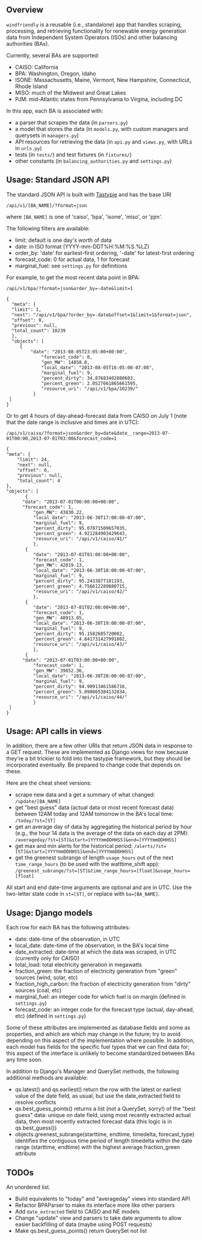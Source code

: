Overview
----------
<code>windfriendly</code> is a reusable (i.e., standalone) app that handles scraping, processing, and retrieving functionality
for renewable energy generation data from Independent System Operators (ISOs) and other balancing authorities (BAs).

Currently, several BAs are supported:
* CAISO: California
* BPA: Washington, Oregon, Idaho
* ISONE: Massachusetts, Maine, Vermont, New Hampshire, Connecticut, Rhode Island
* MISO: much of the Midwest and Great Lakes
* PJM: mid-Atlantic states from Pennsylvania to Virgina, including DC

In this app, each BA is associated with:
* a parser that scrapes the data (in <code>parsers.py</code>)
* a model that stores the data (in <code>models.py</code>, with custom managers and querysets in <code>managers.py</code>)
* API resources for retrieving the data (in <code>api.py</code> and <code>views.py</code>, with URLs in <code>urls.py</code>)
* tests (in <code>tests/</code>) and test fixtures (in <code>fixtures/</code>)
* other constants (in <code>balancing_authorities.py</code> and <code>settings.py</code>)


Usage: Standard JSON API
---------------
The standard JSON API is built with [Tastypie](http://django-tastypie.readthedocs.org/) and has the base URI

    /api/v1/[BA_NAME]/?format=json

where <code>[BA_NAME]</code> is one of 'caiso', 'bpa', 'isone', 'miso', or 'pjm'.

The following filters are available:
* limit: default is one day's worth of data
* date: in ISO format (YYYY-mm-DDT%H:%M:%S.%LZ)
* order_by: 'date' for earliest-first ordering, '-date' for latest-first ordering
* forecast_code: 0 for actual data, 1 for forecast
* marginal_fuel: see <code>settings.py</code> for definitions

For example, to get the most recent data point in BPA:

    /api/v1/bpa/?format=json&order_by=-date&limit=1

    {
      "meta": {
      "limit": 1, 
      "next": "/api/v1/bpa/?order_by=-date&offset=1&limit=1&format=json", 
      "offset": 0, 
      "previous": null, 
      "total_count": 10239
      }, 
      "objects": [
		 {
		     "date": "2013-08-05T23:05:00+00:00", 
      		     "forecast_code": 0, 
      		     "gen_MW": 14858.0, 
      		     "local_date": "2013-08-05T16:05:00-07:00", 
      		     "marginal_fuel": 9, 
      		     "percent_dirty": 34.87683402880603, 
      		     "percent_green": 2.0527661865661595, 
      		     "resource_uri": "/api/v1/bpa/10239/"
    	      }
  	 ]
    }

Or to get 4 hours of day-ahead-forecast data from CAISO on July 1 (note that the date range is inclusive and times are in UTC):

    /api/v1/caiso/?format=json&order_by=date&date__range=2013-07-01T00:00,2013-07-01T03:00&forecast_code=1

    {
	"meta": {
    	"limit": 24, 
    	"next": null, 
    	"offset": 0, 
    	"previous": null, 
    	"total_count": 4
  	}, 
  	"objects": [
    	   {
	      "date": "2013-07-01T00:00:00+00:00", 
	      "forecast_code": 1, 
      	      "gen_MW": 43830.22, 
      	      "local_date": "2013-06-30T17:00:00-07:00", 
      	      "marginal_fuel": 9, 
      	      "percent_dirty": 95.07871509657035, 
      	      "percent_green": 4.921284903429643, 
      	      "resource_uri": "/api/v1/caiso/41/"
    	      }, 
    	   {
      	      "date": "2013-07-01T01:00:00+00:00", 
      	      "forecast_code": 1, 
      	      "gen_MW": 42819.13, 
      	      "local_date": "2013-06-30T18:00:00-07:00", 
      	      "marginal_fuel": 9, 
      	      "percent_dirty": 95.2433877101193, 
      	      "percent_green": 4.756612289880715, 
      	      "resource_uri": "/api/v1/caiso/42/"
    	      }, 
    	   {
      	      "date": "2013-07-01T02:00:00+00:00", 
      	      "forecast_code": 1, 
      	      "gen_MW": 40913.05, 
      	      "local_date": "2013-06-30T19:00:00-07:00", 
      	      "marginal_fuel": 9, 
      	      "percent_dirty": 95.1582685720082, 
      	      "percent_green": 4.841731427991802, 
      	      "resource_uri": "/api/v1/caiso/43/"
    	      }, 
    	   {
	      "date": "2013-07-01T03:00:00+00:00", 
      	      "forecast_code": 1, 
      	      "gen_MW": 39852.36, 
      	      "local_date": "2013-06-30T20:00:00-07:00", 
      	      "marginal_fuel": 9, 
      	      "percent_dirty": 94.90913461586716, 
     	      "percent_green": 5.090865384132834, 
      	      "resource_uri": "/api/v1/caiso/44/"
    	      }
	 ]
    }


Usage: API calls in views
------------------------
In addition, there are a few other URIs that return JSON data in response to a GET request. These are implemented as Django views for now because they're a bit trickier to fold into the tastypie framework, but they should be incorporated eventually. Be prepared to change code that depends on these.

Here are the cheat sheet versions:
* scrape new data and a get a summary of what changed: <code>/update/[BA_NAME]</code>
* get "best guess" data (actual data or most recent forecast data) between 12AM today and 12AM tomorrow in the BA's local time: <code>/today/?st=[ST]</code>
* get an average day of data by aggregating the historical period by hour (e.g., the hour 14 data is the average of the data on each day at 2PM): <code>/averageday/?st=[ST]&start=[YYYYmmDDHHSS]&end=[YYYYmmDDHHSS]</code>
* get max and min alerts for the historical period: <code>/alerts/?st=[ST]&start=[YYYYmmDDHHSS]&end=[YYYYmmDDHHSS]</code>
* get the greenest subrange of length <code>usage_hours</code> out of the next <code>time_range_hours</code> (to be used with the watttime_shift app): <code>/greenest_subrange/?st=[ST]&time_range_hours=[float]&usage_hours=[float]</code>

All start and end date-time arguments are optional and are in UTC. Use the two-letter state code in <code>st=[ST]</code>, or replace with <code>ba=[BA_NAME]</code>.


Usage: Django models
---------------------
Each row for each BA has the following attributes:
* date: date-time of the observation, in UTC
* local_date: date-time of the observation, in the BA's local time
* date_extracted: date-time at which the data was scraped, in UTC (currently only for CAISO)
* total_load: total electricity generation in megawatts
* fraction_green: the fraction of electricity generation from "green" sources (wind, solar, etc)
* fraction_high_carbon: the fraction of electricity generation from "dirty" sources (coal, etc)
* marginal_fuel: an integer code for which fuel is on margin (defined in <code>settings.py</code>)
* forecast_code: an integer code for the forecast type (actual, day-ahead, etc) (defined in <code>settings.py</code>)

Some of these attributes are implemented as database fields and some as properties, and which are which may change in the future; try to avoid depending on this aspect of the implementation where possible. In addition, each model has fields for the specific fuel types that we can find data for; this aspect of the interface is unlikely to become standardized between BAs any time soon.

In addition to Django's Manager and QuerySet methods, the following additional methods are available:
* qs.latest() and qs.earliest() return the row with the latest or earliest value of the date field, as usual, but use the date_extracted field to resolve conflicts
* qs.best_guess_points() returns a list (not a QuerySet, sorry!) of the "best guess" data: unique on date field, using most recently extracted actual data, then most recently extracted forecast data (this logic is in qs.best_guess())
* objects.greenest_subrange(starttime, endtime, timedelta, forecast_type) identifies the contiguous time period of length timedelta within the date range (starttime, endtime) with the highest average fraction_green attribute


TODOs
-------------
An unordered list.
* Build equivalents to "today" and "averageday" views into standard API
* Refactor BPAParser to make its interface more like other parsers
* Add <code>date_extracted</code> field to CAISO and NE models
* Change "update" view and parsers to take date arguments to allow easier backfilling of data (maybe using POST requests)
* Make qs.best_guess_points() return QuerySet not list
